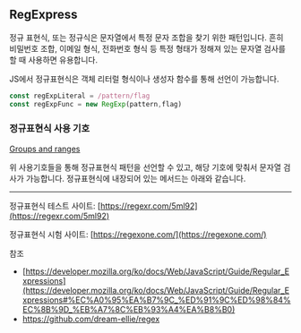 ## RegExpress

정규 표현식, 또는 정규식은 문자열에서 특정 문자 조합을 찾기 위한 패턴입니다. 흔히 비밀번호 조합, 이메일 형식, 전화번호 형식 등 특정 형태가 정해져 있는 문자열 검사를 할 때 사용하면 유용합니다.

JS에서 정규표현식은 객체 리터럴 형식이나 생성자 함수를 통해 선언이 가능합니다.

```jsx
const regExpLiteral = /pattern/flag
const regExpFunc = new RegExp(pattern,flag)
```

### 정규표현식 사용 기호

[Groups and ranges](https://www.notion.so/225ed2e324e446c288cce5d3b65a5adf)

위 사용기호들을 통해 정규표현식 패턴을 선언할 수 있고, 해당 기호에 맞춰서 문자열 검사가 가능합니다. 정규표현식에 내장되어 있는 메서드는 아래와 같습니다.

---

정규표현식 테스트 사이트: [https://regexr.com/5ml92](https://regexr.com/5ml92)

정규표현식 시험 사이트: [https://regexone.com/](https://regexone.com/)

참조

-   [https://developer.mozilla.org/ko/docs/Web/JavaScript/Guide/Regular_Expressions](https://developer.mozilla.org/ko/docs/Web/JavaScript/Guide/Regular_Expressions#%EC%A0%95%EA%B7%9C_%ED%91%9C%ED%98%84%EC%8B%9D_%EB%A7%8C%EB%93%A4%EA%B8%B0)
-   https://github.com/dream-ellie/regex
